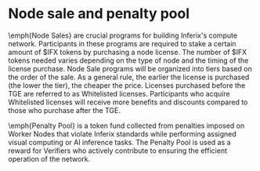 # Node sale and penalty pool

\emph{Node Sales} are crucial programs for building Inferix's compute network. Participants in these programs are required to stake a certain amount of \$IFX tokens by purchasing a node license. The number of \$IFX tokens needed varies depending on the type of node and the timing of the license purchase. Node Sale programs will be organized into tiers based on the order of the sale. As a general rule, the earlier the license is purchased (the lower the tier), the cheaper the price. Licenses purchased before the TGE are referred to as Whitelisted licenses. Participants who acquire Whitelisted licenses will receive more benefits and discounts compared to those who purchase after the TGE.

\emph{Penalty Pool} is a token fund collected from penalties imposed on Worker Nodes that violate Inferix standards while performing assigned visual computing or AI inference tasks. The Penalty Pool is used as a reward for Verifiers who actively contribute to ensuring the efficient operation of the network.